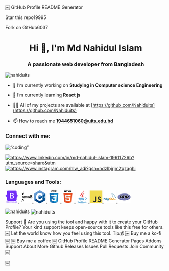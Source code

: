 ￼
GitHub Profile README Generator

Star this repo19995

Fork on GitHub6037

<h1 align="center">Hi 👋, I'm Md Nahidul Islam</h1>
<h3 align="center">A passionate web developer from Bangladesh</h3>

<p align="left"> <img src="https://komarev.com/ghpvc/?username=nahiduits&label=Profile%20views&color=0e75b6&style=flat" alt="nahiduits" /> </p>

- 🔭 I’m currently working on **Studying in Computer science Engineering**

- 🌱 I’m currently learning **React js**

- 👨‍💻 All of my projects are available at [https://github.com/Nahiduits](https://github.com/Nahiduits)

- 📫 How to reach me **1944651060@uits.edu.bd**

<h3 align="left">Connect with me:</h3>
<img align=“right” alt=“coding” width=“400” src=“https://userimages.githubusercontent.com/55389276/140866485-8fb1c876-9a8f-4d6a-98dc-08e4981eaf70.gif”>
<p align="left">
<a href="https://linkedin.com/in/https://www.linkedin.com/in/md-nahidul-islam-19611726b?utm_source=share&utm" target="blank"><img align="center" src="https://raw.githubusercontent.com/rahuldkjain/github-profile-readme-generator/master/src/images/icons/Social/linked-in-alt.svg" alt="https://www.linkedin.com/in/md-nahidul-islam-19611726b?utm_source=share&utm" height="30" width="40" /></a>
<a href="https://instagram.com/https://www.instagram.com/hlw_adi?gsh=ndzlbjrjm2qzaghi" target="blank"><img align="center" src="https://raw.githubusercontent.com/rahuldkjain/github-profile-readme-generator/master/src/images/icons/Social/instagram.svg" alt="https://www.instagram.com/hlw_adi?gsh=ndzlbjrjm2qzaghi" height="30" width="40" /></a>
</p>

<h3 align="left">Languages and Tools:</h3>
<p align="left"> <a href="https://getbootstrap.com" target="_blank" rel="noreferrer"> <img src="https://raw.githubusercontent.com/devicons/devicon/master/icons/bootstrap/bootstrap-plain-wordmark.svg" alt="bootstrap" width="40" height="40"/> </a> <a href="https://canvasjs.com" target="_blank" rel="noreferrer"> <img src="https://raw.githubusercontent.com/Hardik0307/Hardik0307/master/assets/canvasjs-charts.svg" alt="canvasjs" width="40" height="40"/> </a> <a href="https://www.w3schools.com/cpp/" target="_blank" rel="noreferrer"> <img src="https://raw.githubusercontent.com/devicons/devicon/master/icons/cplusplus/cplusplus-original.svg" alt="cplusplus" width="40" height="40"/> </a> <a href="https://www.w3schools.com/css/" target="_blank" rel="noreferrer"> <img src="https://raw.githubusercontent.com/devicons/devicon/master/icons/css3/css3-original-wordmark.svg" alt="css3" width="40" height="40"/> </a> <a href="https://www.w3.org/html/" target="_blank" rel="noreferrer"> <img src="https://raw.githubusercontent.com/devicons/devicon/master/icons/html5/html5-original-wordmark.svg" alt="html5" width="40" height="40"/> </a> <a href="https://www.java.com" target="_blank" rel="noreferrer"> <img src="https://raw.githubusercontent.com/devicons/devicon/master/icons/java/java-original.svg" alt="java" width="40" height="40"/> </a> <a href="https://developer.mozilla.org/en-US/docs/Web/JavaScript" target="_blank" rel="noreferrer"> <img src="https://raw.githubusercontent.com/devicons/devicon/master/icons/javascript/javascript-original.svg" alt="javascript" width="40" height="40"/> </a> <a href="https://www.mysql.com/" target="_blank" rel="noreferrer"> <img src="https://raw.githubusercontent.com/devicons/devicon/master/icons/mysql/mysql-original-wordmark.svg" alt="mysql" width="40" height="40"/> </a> <a href="https://www.php.net" target="_blank" rel="noreferrer"> <img src="https://raw.githubusercontent.com/devicons/devicon/master/icons/php/php-original.svg" alt="php" width="40" height="40"/> </a> </p>

<p><img align="left" src="https://github-readme-stats.vercel.app/api/top-langs?username=nahiduits&show_icons=true&locale=en&layout=compact" alt="nahiduits" /></p>

<p>&nbsp;<img align="center" src="https://github-readme-stats.vercel.app/api?username=nahiduits&show_icons=true&locale=en" alt="nahiduits" /></p>

Support 🙏
Are you using the tool and happy with it to create your GitHub Profile?
Your kind support keeps open-source tools like this free for others.
￼
Let the world know how you feel using this tool. 
Tip💰
￼
Buy me a ko-fi
￼
￼
Buy me a coffee
￼
GitHub Profile README Generator
Pages
Addons
Support
About
More
Github
Releases
Issues
Pull Requests
Join Community
￼




￼


